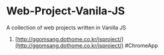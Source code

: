 # Web-Project-Vanila-JS
A collection of web projects written in Vanilla JS

1. [http://ggomsang.dothome.co.kr/jsproject/](http://ggomsang.dothome.co.kr/jsproject/)
#ChromeApp

